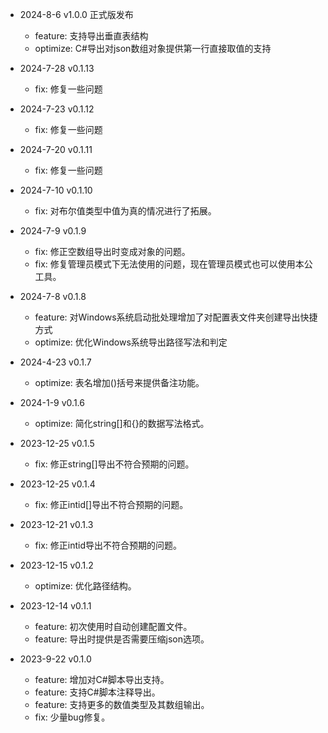 * 2024-8-6 v1.0.0
  正式版发布
  - feature: 支持导出垂直表结构
  - optimize: C#导出对json数组对象提供第一行直接取值的支持

* 2024-7-28 v0.1.13
  - fix: 修复一些问题
  
* 2024-7-23 v0.1.12
  - fix: 修复一些问题
  
* 2024-7-20 v0.1.11
  - fix: 修复一些问题

* 2024-7-10 v0.1.10
  - fix: 对布尔值类型中值为真的情况进行了拓展。

* 2024-7-9 v0.1.9
  - fix: 修正空数组导出时变成对象的问题。
  - fix: 修复管理员模式下无法使用的问题，现在管理员模式也可以使用本公工具。

* 2024-7-8 v0.1.8
  - feature: 对Windows系统启动批处理增加了对配置表文件夹创建导出快捷方式
  - optimize: 优化Windows系统导出路径写法和判定

* 2024-4-23 v0.1.7
  - optimize: 表名增加()括号来提供备注功能。

* 2024-1-9 v0.1.6
  - optimize: 简化string[]和{}的数据写法格式。

* 2023-12-25 v0.1.5
  - fix: 修正string[]导出不符合预期的问题。

* 2023-12-25 v0.1.4
  - fix: 修正intid[]导出不符合预期的问题。

* 2023-12-21 v0.1.3
  - fix: 修正intid导出不符合预期的问题。

* 2023-12-15 v0.1.2
  - optimize: 优化路径结构。

* 2023-12-14 v0.1.1
  - feature: 初次使用时自动创建配置文件。
  - feature: 导出时提供是否需要压缩json选项。

* 2023-9-22 v0.1.0
  - feature: 增加对C#脚本导出支持。
  - feature: 支持C#脚本注释导出。
  - feature: 支持更多的数值类型及其数组输出。
  - fix: 少量bug修复。